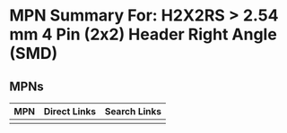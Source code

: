 



# MPN Summary For: H2X2RS > 2.54 mm 4 Pin (2x2) Header Right Angle (SMD)

## MPNs
  

|MPN|Direct Links|Search Links|
| :--- | :--- | :--- |
||||

